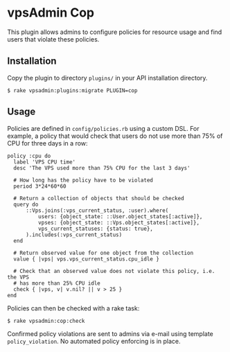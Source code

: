 vpsAdmin Cop
============

This plugin allows admins to configure policies for resource usage and find
users that violate these policies.

## Installation
Copy the plugin to directory `plugins/` in your API installation directory.

    $ rake vpsadmin:plugins:migrate PLUGIN=cop

## Usage
Policies are defined in `config/policies.rb` using a custom DSL. For example,
a policy that would check that users do not use more than 75% of CPU for three
days in a row:

    policy :cpu do
      label 'VPS CPU time'
      desc 'The VPS used more than 75% CPU for the last 3 days'

      # How long has the policy have to be violated
      period 3*24*60*60

      # Return a collection of objects that should be checked
      query do
          ::Vps.joins(:vps_current_status, :user).where(
              users: {object_state: ::User.object_states[:active]},
              vpses: {object_state: ::Vps.object_states[:active]},
              vps_current_statuses: {status: true},
          ).includes(:vps_current_status)
      end

      # Return observed value for one object from the collection
      value { |vps| vps.vps_current_status.cpu_idle }

      # Check that an observed value does not violate this policy, i.e. the VPS
      # has more than 25% CPU idle
      check { |vps, v| v.nil? || v > 25 }
    end

Policies can then be checked with a rake task:

    $ rake vpsadmin:cop:check

Confirmed policy violations are sent to admins via e-mail using template
`policy_violation`. No automated policy enforcing is in place.
